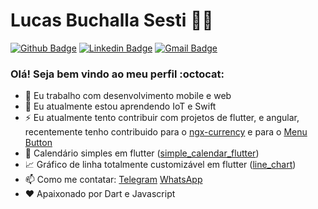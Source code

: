 # Lucas Buchalla Sesti :man_technologist:

[![Github Badge](https://img.shields.io/badge/-Github-000?style=flat-square&logo=Github&logoColor=white&link=https://github.com/lucasgdb)](https://github.com/lucas-sesti)
[![Linkedin Badge](https://img.shields.io/badge/-LinkedIn-blue?style=flat-square&logo=Linkedin&logoColor=white&link=https://www.linkedin.com/in/rebeccamanzi/)](http://linkedin.com/in/lucas-buchalla-sesti-50879018a)
[![Gmail Badge](https://img.shields.io/badge/-Gmail-c14438?style=flat-square&logo=Gmail&logoColor=white&link=mailto:rebeccamanzi@gmail.com)](mailto:lucas.buchalla.sesti@outlook.com)

### Olá! Seja bem vindo ao meu perfil :octocat:

- 🌱 Eu trabalho com desenvolvimento mobile e web
- 🔭 Eu atualmente estou aprendendo IoT e Swift
- ⚡ Eu atualmente tento contribuir com projetos de flutter, e angular, recentemente tenho contribuido para o [ngx-currency](https://github.com/nbfontana/ngx-currency) e  para o [Menu Button](https://github.com/huextrat/menu_button)
- 📅 Calendário simples em flutter ([simple_calendar_flutter](https://pub.dev/packages/simple_calendar_flutter))
- 📈 Gráfico de linha totalmente customizável em flutter ([line_chart](https://pub.dev/packages/line_chart))
- 📫 Como me contatar: [Telegram](https://t.me/lucasbuchalla) [WhatsApp](https://api.whatsapp.com/send?phone=551198028668)
- ❤️ Apaixonado por Dart e Javascript
